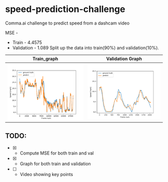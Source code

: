 # speed-prediction-challenge
Comma.ai challenge to predict speed from a dashcam video

MSE -
 - Train - 4.4575
 - Validation - 1.089
Split up the data into train(90%) and validation(10%). 

Train_graph | Validation Graph
 --- | --- 
![](/train_graph.png) | ![](/validation_graph.png)

## TODO:
 - [x] - Compute MSE for both train and val
 - [x] - Graph for both train and validation
 - [ ] - Video showing key points